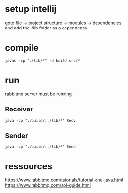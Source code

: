 # setup intellij 
goto file -> project structure -> modules -> dependencies  
and add the ./lib folder as a dependency

# compile

```
javac -cp "./lib/*" -d build src/*
```

# run

rabbitmq server must be running 

## Receiver

```
java -cp "./build/:./lib/*" Recv
```

## Sender

```
java -cp "./build/:./lib/*" Send
```

# ressources
https://www.rabbitmq.com/tutorials/tutorial-one-java.html  
https://www.rabbitmq.com/api-guide.html

